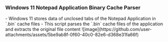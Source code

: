 <h3>Windows 11 Notepad Application Binary Cache Parser</h3>
 - Windows 11 stores data of unclosed tabs of the Notepad Application in `.bin` cache files
 - This script parses the `.bin` cache files of the application and extracts the original file content
![image](https://github.com/user-attachments/assets/5be9ab8f-0f60-40c0-82e6-d368e31fa66f)
